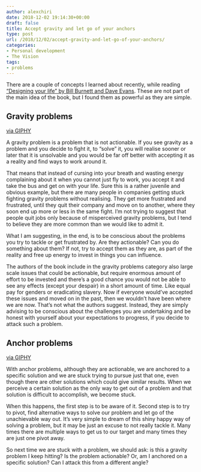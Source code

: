 ```yaml
---
author: alexchiri
date: 2018-12-02 19:14:30+00:00
draft: false
title: Accept gravity and let go of your anchors
type: post
url: /2018/12/02/accept-gravity-and-let-go-of-your-anchors/
categories:
- Personal development
- The Vision
tags:
- problems
---
```


There are a couple of concepts I learned about recently, while reading [“Designing your life” by Bill Burnett and Dave Evans](https://www.amazon.com/Designing-Your-Life-Well-Lived-Joyful-ebook/dp/B01BJSRSEC/). These are not part of the main idea of the book, but I found them as powerful as they are simple.


## Gravity problems




[via GIPHY](https://giphy.com/gifs/zach-galifianakis-JhncGNdBoyeKk)

A gravity problem is a problem that is not actionable. If you see gravity as a problem and you decide to fight it, to “solve” it, you will realise sooner or later that it is unsolvable and you would be far off better with accepting it as a reality and find ways to work around it.

That means that instead of cursing into your breath and wasting energy complaining about it when you cannot just fly to work, you accept it and take the bus and get on with your life. Sure this is a rather juvenile and obvious example, but there are many people in companies getting stuck fighting gravity problems without realising. They get more frustrated and frustrated, until they quit their company and move on to another, where they soon end up more or less in the same fight. I’m not trying to suggest that people quit jobs only because of misperceived gravity problems, but I tend to believe they are more common than we would like to admit it.

What I am suggesting, in the end, is to be conscious about the problems you try to tackle or get frustrated by. Are they actionable? Can you do something about them? If not, try to accept them as they are, as part of the reality and free up energy to invest in things you can influence.

The authors of the book include in the gravity problems category also large scale issues that could be actionable, but require enormous amount of effort to be invested and there’s a good chance you would not be able to see any effects (except your despair) in a short amount of time. Like equal pay for genders or eradicating slavery. Now if everyone would’ve accepted these issues and moved on in the past, then we wouldn’t have been where we are now. That’s not what the authors suggest. Instead, they are simply advising to be conscious about the challenges you are undertaking and be honest with yourself about your expectations to progress, if you decide to attack such a problem.


## Anchor problems




[via GIPHY](https://giphy.com/gifs/3rjZId225LNpgoLr1R)

With anchor problems, although they are actionable, we are anchored to a specific solution and we are stuck trying to pursue just that one, even though there are other solutions which could give similar results. When we perceive a certain solution as the only way to get out of a problem and that solution is difficult to accomplish, we become stuck.

When this happens, the first step is to be aware of it. Second step is to try to pivot, find alternative ways to solve our problem and let go of the unachievable way out. It’s very simple to dream of this shiny happy way of solving a problem, but it may be just an excuse to not really tackle it. Many times there are multiple ways to get us to our target and many times they are just one pivot away.

So next time we are stuck with a problem, we should ask: is this a gravity problem I keep hitting? Is the problem actionable? Or, am I anchored on a specific solution? Can I attack this from a different angle?
